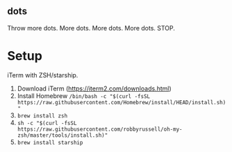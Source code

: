 dots
------
Throw more dots. More dots. More dots. More dots. STOP.

# Setup

iTerm with ZSH/starship.

1. Download iTerm (https://iterm2.com/downloads.html)
2. Install Homebrew `/bin/bash -c "$(curl -fsSL https://raw.githubusercontent.com/Homebrew/install/HEAD/install.sh)"`
3. `brew install zsh`
4. `sh -c "$(curl -fsSL https://raw.githubusercontent.com/robbyrussell/oh-my-zsh/master/tools/install.sh)"`
5. `brew install starship`
